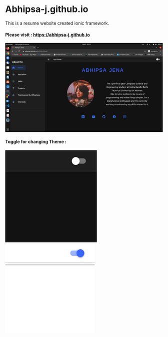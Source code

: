 # Abhipsa-j.github.io
This is a resume website created ionic framework.
#### Please visit : https://abhipsa-j.github.io
![Alt text](Screenshot.png?raw=true "Title")

#### Toggle for changing Theme :
   ![Alt text](tog1.png?raw=true "Title")                                  ![Alt text](tog2.png?raw=true "Title")
